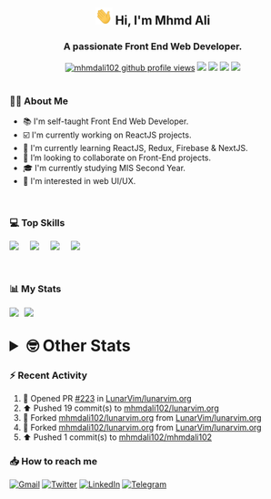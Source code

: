 <h2 align="center"><img src="./Hi.gif" width="30px" height="30px"> Hi, I'm Mhmd Ali</h2>

<h3 align="center">A passionate Front End Web Developer.</h3>

<div align="center">
  <a href="#"><img src="https://komarev.com/ghpvc/?username=mhmdali102&style=for-the-badge&logo=" alt="mhmdali102 github profile views" /></a>
  <a href="https://www.linux.org"><img src="https://img.shields.io/badge/OS-Linux-e06c75?style=for-the-badge&logo=linux" /></a>
	<a href="https://archlinux.org"><img src="https://img.shields.io/badge/DISTRO-Arch-56b6c2?style=for-the-badge&logo=arch-linux" /></a>
	<a href="https://dwm.suckless.org"><img src="https://img.shields.io/badge/WM-DWM-005577?style=for-the-badge&logo=dwm" /></a>
	<a href="https://neovim.io"><img src="https://img.shields.io/badge/IDE-Neovim-98c379?style=for-the-badge&logo=neovim" /></a>
</div>

<br>

### :man_technologist: About Me

- :books: I'm self-taught Front End Web Developer.
- :ballot_box_with_check: I'm currently working on ReactJS projects.
- :dart: I'm currently learning ReactJS, Redux, Firebase & NextJS.
- :eyes: I’m looking to collaborate on Front-End projects.
- :mortar_board: I'm currently studying MIS Second Year.
- :art: I'm interested in web UI/UX.

<br>

### :computer: Top Skills

<div style="display:flex;">
<img width ='36px' src ='https://raw.githubusercontent.com/rahulbanerjee26/githubAboutMeGenerator/main/icons/html.svg' />
<img width ='36px' src ='https://raw.githubusercontent.com/rahulbanerjee26/githubAboutMeGenerator/main/icons/css.svg' />
<img width ='36px' src ='https://raw.githubusercontent.com/rahulbanerjee26/githubAboutMeGenerator/main/icons/javascript.svg' />
<img width ='36px' src ='https://raw.githubusercontent.com/rahulbanerjee26/githubAboutMeGenerator/main/icons/reactjs.svg' />
</div>

<br>
<br>

### :bar_chart: My Stats

<img src="https://github-readme-stats.vercel.app/api?username=mhmdali102&show_icons=true&locale=en" width="49%" /><span style="display:inline-block;width:2%"></span><img src="https://github-readme-streak-stats.herokuapp.com/?user=mhmdali102&" width="49%" />

<br>

<details>
<summary style="font-size: 1.75rem; font-weight: bold;"><strong style="font-size: 1.75rem; font-weight: bold;"> 🤓 Other Stats </strong></summary>
<br>

<!--START_SECTION:waka-->
![Lines of code](https://img.shields.io/badge/From%20Hello%20World%20I%27ve%20Written-232%20Thousand%20lines%20of%20code-blue)

**🐱 My GitHub Data** 

> 🏆 799 Contributions in the Year 2022
 > 
> 📦 331.3 kB Used in GitHub's Storage 
 > 
> 💼 Opted to Hire
 > 
> 📜 19 Public Repositories 
 > 
> 🔑 6 Private Repositories  
 > 
**I'm a Night 🦉** 

```text
🌞 Morning    91 commits     ██░░░░░░░░░░░░░░░░░░░░░░░   10.89% 
🌆 Daytime    164 commits    █████░░░░░░░░░░░░░░░░░░░░   19.62% 
🌃 Evening    355 commits    ██████████░░░░░░░░░░░░░░░   42.46% 
🌙 Night      226 commits    ██████░░░░░░░░░░░░░░░░░░░   27.03%

```
📅 **I'm Most Productive on Monday** 

```text
Monday       152 commits    ████░░░░░░░░░░░░░░░░░░░░░   18.18% 
Tuesday      112 commits    ███░░░░░░░░░░░░░░░░░░░░░░   13.4% 
Wednesday    108 commits    ███░░░░░░░░░░░░░░░░░░░░░░   12.92% 
Thursday     103 commits    ███░░░░░░░░░░░░░░░░░░░░░░   12.32% 
Friday       80 commits     ██░░░░░░░░░░░░░░░░░░░░░░░   9.57% 
Saturday     136 commits    ████░░░░░░░░░░░░░░░░░░░░░   16.27% 
Sunday       145 commits    ████░░░░░░░░░░░░░░░░░░░░░   17.34%

```


📊 **This Week I Spent My Time On** 

```text
⌚︎ Time Zone: Asia/Beirut

💬 Programming Languages: 
Lua                      11 hrs 19 mins      █████████░░░░░░░░░░░░░░░░   36.74% 
Other                    4 hrs 10 mins       ███░░░░░░░░░░░░░░░░░░░░░░   13.53% 
TypeScript               2 hrs 59 mins       ██░░░░░░░░░░░░░░░░░░░░░░░   9.69% 
CSS                      2 hrs 57 mins       ██░░░░░░░░░░░░░░░░░░░░░░░   9.59% 
Bash                     2 hrs 36 mins       ██░░░░░░░░░░░░░░░░░░░░░░░   8.43%

🔥 Editors: 
Neovim                   30 hrs 50 mins      █████████████████████████   100.0%

🐱‍💻 Projects: 
mhmdali102               20 hrs 4 mins       ████████████████░░░░░░░░░   65.08% 
dotfiles                 3 hrs 17 mins       ██░░░░░░░░░░░░░░░░░░░░░░░   10.69% 
canadiansouq.com         3 hrs 2 mins        ██░░░░░░░░░░░░░░░░░░░░░░░   9.88% 
Unknown Project          1 hr 14 mins        █░░░░░░░░░░░░░░░░░░░░░░░░   4.03% 
dwm                      45 mins             ░░░░░░░░░░░░░░░░░░░░░░░░░   2.47%

💻 Operating System: 
Linux                    30 hrs 50 mins      █████████████████████████   100.0%

```

**I Mostly Code in JavaScript** 

```text
JavaScript               11 repos            █████████████░░░░░░░░░░░░   52.38% 
Python                   3 repos             ███░░░░░░░░░░░░░░░░░░░░░░   14.29% 
HTML                     1 repo              █░░░░░░░░░░░░░░░░░░░░░░░░   4.76% 
PHP                      1 repo              █░░░░░░░░░░░░░░░░░░░░░░░░   4.76% 
CSS                      1 repo              █░░░░░░░░░░░░░░░░░░░░░░░░   4.76%

```



 Last Updated on 26/09/2022 18:55:12 UTC
<!--END_SECTION:waka-->

</details>

### :zap: Recent Activity

<!--RECENT_ACTIVITY:start-->
1. 💪 Opened PR [#223](https://github.com/LunarVim/lunarvim.org/pull/223) in [LunarVim/lunarvim.org](https://github.com/LunarVim/lunarvim.org)
2. ⬆️ Pushed 19 commit(s) to [mhmdali102/lunarvim.org](https://github.com/mhmdali102/lunarvim.org)
3. 🔱 Forked [mhmdali102/lunarvim.org](https://github.com/mhmdali102/lunarvim.org) from [LunarVim/lunarvim.org](https://github.com/LunarVim/lunarvim.org)
4. 🔱 Forked [mhmdali102/lunarvim.org](https://github.com/mhmdali102/lunarvim.org) from [LunarVim/lunarvim.org](https://github.com/LunarVim/lunarvim.org)
5. ⬆️ Pushed 1 commit(s) to [mhmdali102/mhmdali102](https://github.com/mhmdali102/mhmdali102)
<!--RECENT_ACTIVITY:end-->

### :inbox_tray: How to reach me

[![Gmail](https://img.shields.io/badge/Gmail-D14836?style=for-the-badge&logo=gmail&logoColor=white)](mailto:mhmdalihsen102@gmail.com)
[![Twitter](https://img.shields.io/badge/Twitter-1DA1F2?style=for-the-badge&logo=twitter&logoColor=white)](https://twitter.com/MhmdAliHsen)
[![LinkedIn](https://img.shields.io/badge/LinkedIn-0077B5?style=for-the-badge&logo=linkedin&logoColor=white)](https://www.linkedin.com/in/mhmd-ali-hsen-66b0671b7/)
[![Telegram](https://img.shields.io/badge/Telegram-2CA5E0?style=for-the-badge&logo=telegram&logoColor=white&bgColor=black)](https://t.me/mhmdalihsen)
